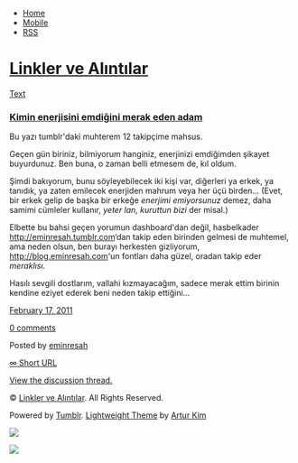 -   [Home](/)
-   [Mobile](/mobile)
-   [RSS](http://eminresah.tumblr.com/rss)

[Linkler ve Alıntılar](/)
=========================

[Text](http://eminresah.tumblr.com/post/3333930966/kimin-enerjisini-emdigini-merak-eden-adam)

### [Kimin enerjisini emdiğini merak eden adam](http://eminresah.tumblr.com/post/3333930966/kimin-enerjisini-emdigini-merak-eden-adam)

Bu yazı tumblr'daki muhterem 12 takipçime mahsus.

Geçen gün biriniz, bilmiyorum hanginiz, enerjinizi emdiğimden şikayet
buyurdunuz. Ben buna, o zaman belli etmesem de, kıl oldum.

Şimdi bakıyorum, bunu söyleyebilecek iki kişi var, diğerleri ya erkek,
ya tanıdık, ya zaten emilecek enerjiden mahrum veya her üçü birden…
(Evet, bir erkek gelip de başka bir erkeğe *enerjimi emiyorsunuz* demez,
daha samimi cümleler kullanır, *yeter lan, kuruttun bizi* der misal.)

Elbette bu bahsi geçen yorumun dashboard'dan değil, hasbelkader
<http://eminresah.tumblr.com>‘dan takip eden birinden gelmesi de
muhtemel, ama neden olsun, ben burayı herkesten gizliyorum,
<http://blog.eminresah.com>'un fontları daha güzel, oradan takip eder
*meraklısı.*

Hasılı sevgili dostlarım, vallahi kızmayacağım, sadece merak ettim
birinin kendine eziyet ederek beni neden takip ettiğini…

[February 17,
2011](http://eminresah.tumblr.com/post/3333930966/kimin-enerjisini-emdigini-merak-eden-adam)

[0
comments](http://eminresah.tumblr.com/post/3333930966/kimin-enerjisini-emdigini-merak-eden-adam#disqus_thread)

Posted by [eminresah](http://eminresah.tumblr.com/)

[∞ Short URL](http://tmblr.co/ZWS1Oy36jx-M)

[View the discussion thread.](http://erblog.disqus.com/?url=ref)

© [Linkler ve Alıntılar](/). All Rights Reserved.

Powered by [Tumblr](http://tumblr.com). [Lightweight
Theme](http://www.tumblr.com/theme/10820) by [Artur
Kim](http://arturkim.com)

![](https://px.srvcs.tumblr.com/impixu?T=1434918872&J=eyJ0eXBlIjoidXJsIiwidXJsIjoiaHR0cDpcL1wvZW1pbnJlc2FoLnR1bWJsci5jb21cL3Bvc3RcLzMzMzM5MzA5NjZcL2tpbWluLWVuZXJqaXNpbmktZW1kaWdpbmktbWVyYWstZWRlbi1hZGFtIiwicmVxdHlwZSI6MCwicm91dGUiOiJcL3Bvc3RcLzppZFwvOnN1bW1hcnkiLCJub3NjcmlwdCI6MX0=&U=BGKOBGONAO&K=24d1d33bb4b0b6f3a19d59b36dd9fd820bab605c6ea977a8c7f9cb268b2e722d&R=)

![](https://px.srvcs.tumblr.com/impixu?T=1434918872&J=eyJ0eXBlIjoicG9zdCIsInVybCI6Imh0dHA6XC9cL2VtaW5yZXNhaC50dW1ibHIuY29tXC9wb3N0XC8zMzMzOTMwOTY2XC9raW1pbi1lbmVyamlzaW5pLWVtZGlnaW5pLW1lcmFrLWVkZW4tYWRhbSIsInJlcXR5cGUiOjAsInJvdXRlIjoiXC9wb3N0XC86aWRcLzpzdW1tYXJ5IiwicG9zdHMiOlt7InBvc3RpZCI6IjMzMzM5MzA5NjYiLCJibG9naWQiOiIzNjQ4MDI4Iiwic291cmNlIjozM31dLCJub3NjcmlwdCI6MX0=&U=IFKJGCGKGN&K=8bea7994251d1821f68bb1dc5645eb59f1bc27b14c99c2595f8a249c18d0f4b4&R=)

